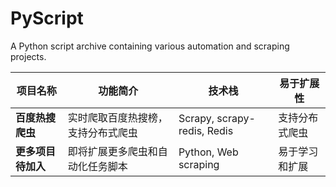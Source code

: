# PyScript



A Python script archive containing various automation and scraping projects.



| 项目名称           | 功能简介                           | 技术栈                      | 易于扩展性     |
| ------------------ | ---------------------------------- | --------------------------- | -------------- |
| **百度热搜爬虫**   | 实时爬取百度热搜榜，支持分布式爬虫 | Scrapy, scrapy-redis, Redis | 支持分布式爬虫 |
| **更多项目待加入** | 即将扩展更多爬虫和自动化任务脚本   | Python, Web scraping        | 易于学习和扩展 |

